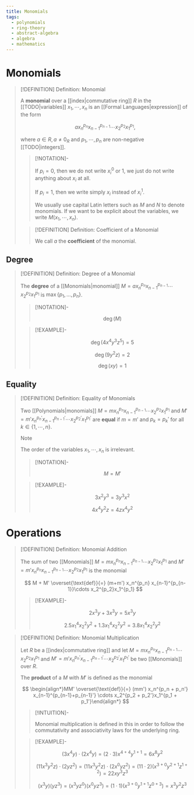 ```yaml
---
title: Monomials
tags:
  - polynomials
  - ring-theory
  - abstract-algebra
  - algebra
  - mathematics
---
```


# Monomials

>[!DEFINITION] Definition: Monomial
>
>A **monomial** over a [[index|commutative ring]] $R$ in the [[TODO|variables]] $x_1, \cdots, x_n$ is an [[Formal Languages|expression]] of the form
>
>$$
>a x_n^{p_n} x_{n-1}^{p_{n-1}}\cdots x_2^{p_2}x_1^{p_1},
>$$
>
>where $a \in R, a \ne 0_R$ and $p_1, \cdots, p_n$ are non-negative [[TODO|integers]].
>
>>[!NOTATION]-
>>
>>If $p_i = 0$, then we do not write $x_i^0$ or $1$, we just do not write anything about $x_i$ at all.
>>
>>If $p_i = 1$, then we write simply $x_i$ instead of $x_i^1$. 
>>
>>We usually use capital Latin letters such as $M$ and $N$ to denote monomials. If we want to be explicit about the variables, we write $M(x_1, \cdots, x_n)$.
>>
>
>>[!DEFINITION] Definition: Coefficient of a Monomial
>>
>>We call $a$ the **coefficient** of the monomial.
>>
>

## Degree

>[!DEFINITION] Definition: Degree of a Monomial
>
>The **degree** of a [[Monomials|monomial]] $M = a x_n^{p_n} x_{n-1}^{p_{n-1}}\cdots x_2^{p_2}x_1^{p_1}$ is $\max \{p_1, \ldots, p_n\}$.
>
>>[!NOTATION]-
>>
>>$$
>>\deg(M)
>>$$
>>
>
>>[!EXAMPLE]-
>>
>>$$
>>\deg(4x^4 y^3 z^5) = 5
>>$$
>>
>>$$
>>\deg(9 y^2 z) = 2
>>$$
>>
>>$$
>>\deg(xy) = 1
>>$$
>>
>

## Equality

>[!DEFINITION] Definition: Equality of Monomials
>
>Two [[Polynomials|monomials]] $M = m x_n^{p_n} x_{n-1}^{p_{n-1}}\cdots x_2^{p_2}x_1^{p_1}$ and $M' = m' x_n^{p_n'} x_{n-1}^{p_{n-1}'}\cdots x_2^{p_2'}x_1^{p_1'}$ are **equal** if $m = m'$ and $p_k = p_k'$ for all $k \in \{1, \cdots, n\}$.
>
>>[!NOTE]
>>
>>The order of the variables $x_1, \cdots, x_n$ is irrelevant.
>>
>
>>[!NOTATION]-
>>
>>$$
>>M = M'
>>$$
>>
>
>>[!EXAMPLE]-
>>
>>$$
>>3x^2 y^3 = 3 y^3 x^2
>>$$
>>
>>$$
>>4x^4 y^2 z = 4 z x^4 y^2
>>$$
>>
>

# Operations

>[!DEFINITION] Definition: Monomial Addition
>
>The sum of two [[Monomials]] $M = m x_n^{p_n} x_{n-1}^{p_{n-1}}\cdots x_2^{p_2}x_1^{p_1}$ and $M' = m' x_n^{p_n} x_{n-1}^{p_{n-1}}\cdots x_2^{p_2}x_1^{p_1}$ is the monomial
>
>$$
>M + M' \overset{\text{def}}{=} (m+m') x_n^{p_n} x_{n-1}^{p_{n-1}}\cdots x_2^{p_2}x_1^{p_1}
>$$
>
>>[!EXAMPLE]-
>>
>>$$
>>2 x^3 y + 3 x^3 y = 5 x^3 y
>>$$
>>
>>$$
>>2.5 x_1^4 x_2^2 y^2 + 1.3 x_1^4 x_2^2 y^2 = 3.8 x_1^4 x_2^2 y^2
>>$$
>>
>

>[!DEFINITION] Definition: Monomial Multiplication
>
>Let $R$ be a [[index|commutative ring]] and let $M = m x_n^{p_n} x_{n-1}^{p_{n-1}}\cdots x_2^{p_2}x_1^{p_1}$ and $M' = m' x_n^{p_n'} x_{n-1}^{p_{n-1}'}\cdots x_2^{p_2'}x_1^{p_1'}$ be two [[Monomials]] over $R$.
>
>The **product** of a $M$ with $M'$ is defined as the monomial
>
>$$
>\begin{align*}MM' \overset{\text{def}}{=} (mm') x_n^{p_n + p_n'} x_{n-1}^{p_{n-1}+p_{n-1}'} \cdots x_2^{p_2 + p_2'}x_1^{p_1 + p_1'}\end{align*}
>$$
>
>>[!INTUITION]-
>>
>>Monomial multiplication is defined in this in order to follow the commutativity and associativity laws for the underlying ring.
>>
>
>>[!EXAMPLE]-
>>
>>$$
>>(3 x^4 y) \cdot (2 x^4 y) = (2\cdot 3) x^{4+4} y^{1 + 1} = 6 x^8 y^2
>>$$
>>
>>$$
>>(11 x^3 y^2 z)\cdot(2 y z^2) = (11 x^3 y^2 z)\cdot( 2 x^0 y z^2) = (11 \cdot 2)(x^{3 + 0} y^{2 + 1} z^{1 + 2}) = 22 x y^3 z^3
>>$$
>>
>>$$
>>(x^3 y)(y z^3) = (x^3 y z^0)(x^0 y z^3) = (1 \cdot 1) (x^{3+0} y^{1+1} z^{0+3}) = x^3 y^2 z^3
>>$$
>>
>